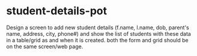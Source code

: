 # student-details-pot
Design a screen to add new student details (f.name, l.name, dob, parent's name, address, city, phone#) and show the list of students with these data in a table/grid as and when it is created. both the form and grid should be on the same screen/web page.

